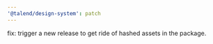 ```yaml
---
'@talend/design-system': patch
---
```


fix: trigger a new release to get ride of hashed assets in the package.

